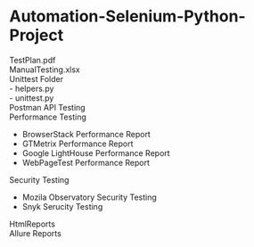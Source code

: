 # Automation-Selenium-Python-Project

TestPlan.pdf </br>
ManualTesting.xlsx </br>
Unittest Folder </br>
     - helpers.py </br>
     - unittest.py </br>
Postman API Testing </br>
Performance Testing </br>
- BrowserStack Performance Report </br>
- GTMetrix Performance Report </br>
- Google LightHouse Performance Report </br>
- WebPageTest Performance Report </br>

Security Testing 
- Mozila Observatory Security Testing </br>
- Snyk Serucity Testing </br>

HtmlReports </br>
Allure Reports </br>

